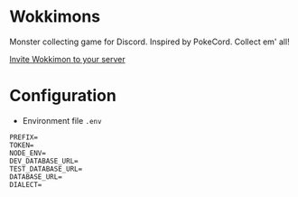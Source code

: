 # Wokkimons
Monster collecting game for Discord. Inspired by PokeCord. Collect em' all!

[Invite Wokkimon to your server](https://discordapp.com/oauth2/authorize?client_id=689846496417415174&scope=bot&permissions=116736)

# Configuration
- Environment file `.env`
```
PREFIX=
TOKEN=
NODE_ENV=
DEV_DATABASE_URL=
TEST_DATABASE_URL=
DATABASE_URL=
DIALECT=
```